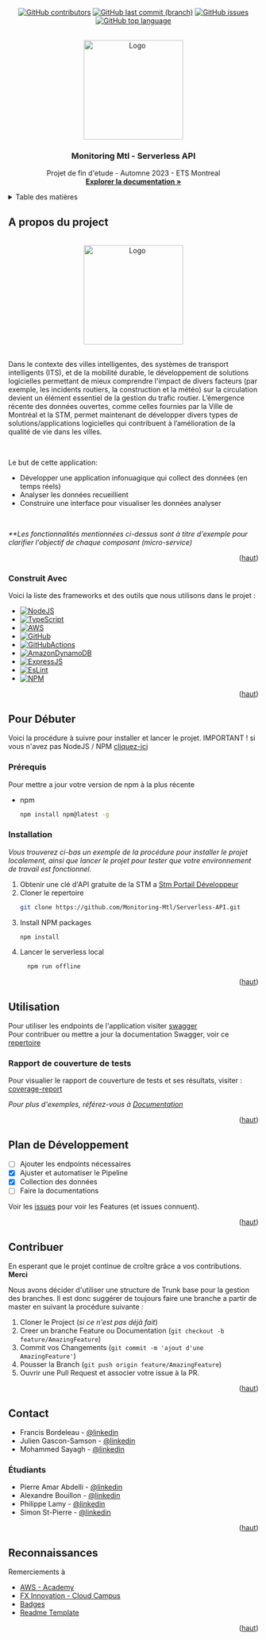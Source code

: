 <!-- Improved compatibility of haut link: See: https://github.com/othneildrew/Best-README-Template/pull/73 -->
<a name="readme-top"></a>
<!--
*** Thanks for checking out the Best-README-Template. If you have a suggestion
*** that would make this better, please fork the repo and create a pull request
*** or simply open an issue with the tag "enhancement".
*** Don't forget to give the project a star!
*** Thanks again! Now go create something AMAZING! :D
-->



<!-- SHIELDS PROJET -->
<!--
*** I'm using markdown "reference style" links for readability.
*** Reference links are enclosed in brackets [ ] instead of parentheses ( ).
*** See the bottom of this document for the declaration of the reference variables
*** for contributors-url, forks-url, etc. This is an optional, concise syntax you may use.
*** https://www.markdownguide.org/basic-syntax/#reference-style-links
-->

<div align="center">

  <a href="">![GitHub contributors](https://img.shields.io/github/contributors/Monitoring-Mtl/Serverless-API?color=green)</a>
  <a href="">![GitHub last commit (branch)](https://img.shields.io/github/last-commit/Monitoring-Mtl/Serverless-Api/master)</a>
  <a href="">![GitHub issues](https://img.shields.io/github/issues/Monitoring-Mtl/Serverless-API)</a>
  <a href="">![GitHub top language](https://img.shields.io/github/languages/top/Monitoring-Mtl/Serverless-Api)</a>

</div>
<!-- [![MIT License][license-shield]][license-url]
[![LinkedIn][linkedin-shield]][linkedin-url] -->




<!-- LOGO ETS -->
<br />
<div align="center">
  <a href="https://www.etsmtl.ca/">
    <img src="https://www.etsmtl.ca/getmedia/a38cc621-8248-453b-a24e-ff22bd68ada5/Logo_ETS_SansTypo_FR" alt="Logo" width="200" height="200">
  </a>

  <h3 align="center">Monitoring Mtl - Serverless API</h3>

  <p align="center">
    Projet de fin d'etude - Automne 2023 - ETS Montreal
    <br />
    <a href="https://github.com/Monitoring-Mtl/Serverless-API/wiki"><strong>Explorer la documentation »</strong></a>
  </p>
</div>



<!-- TABLE DES MATIÈRES -->
<details>
  <summary>Table des matières</summary>
  <ol>
    <li>
      <a href="#a-propos-du-projet">A propos du projet</a>
      <ul>
        <li><a href="#construit-avec">Construit avec</a></li>
      </ul>
    </li>
    <li>
      <a href="#pour-débuter">Pour débuter</a>
      <ul>
        <li><a href="#prérequis">Prérequis</a></li>
        <li><a href="#installation">Installation</a></li>
      </ul>
    </li>
    <li><a href="#utilisation">Utilisations</a></li>
      <ul>
        <li><a href="#rapport-de-couverture-de-tests">Rapport de couverture de tests</a></li>
      </ul>
    <li><a href="#plan-de-développement">Plan de développement</a></li>
    <li><a href="#contribuer">Contribuer</a></li>
    <li><a href="#contact">Contact</a></li>
    <li><a href="#reconnaissances">Reconnaissances</a></li>
  </ol>
</details>



<!-- A PROPOS DU PROJET -->
## A propos du project
</br>
<div align="center">
  <a href="https://www.etsmtl.ca/">
    <img src="https://github.com/Monitoring-Mtl/Serverless-API/assets/113111772/f4646e57-50f7-4394-a698-2e81f886870e" alt="Logo" width="200" height="200">
  </a>
</div>
</br>

Dans le contexte des villes intelligentes, des systèmes de transport intelligents (ITS), et de la mobilité
durable, le développement de solutions logicielles permettant de mieux comprendre l'impact de divers
facteurs (par exemple, les incidents routiers, la construction et la météo) sur la circulation devient un
élément essentiel de la gestion du trafic routier. L’émergence récente des données ouvertes, comme
celles fournies par la Ville de Montréal et la STM, permet maintenant de développer divers types de
solutions/applications logicielles qui contribuent à l’amélioration de la qualité de vie dans les villes.

</br>

Le but de cette application:
* Développer une application infonuagique qui collect des données (en temps réels)
* Analyser les données recueillient
* Construire une interface pour visualiser les données analyser

</br>

  _**Les fonctionnalités mentionnées ci-dessus sont à titre d'exemple pour clarifier l'objectif de chaque
composant (micro-service)_

<p align="right">(<a href="#readme-top">haut</a>)</p>

### Construit Avec

Voici la liste des frameworks et des outils que nous utilisons dans le projet : 

* [![NodeJS][NodeJS]][NodeJS-url]
* [![TypeScript][TypeScript]][TypeScript-url]
* [![AWS][AWS]][AWS-url]
* [![GitHub][GitHub]][GitHub-url]
* [![GitHubActions][GitHubActions]][GitHubActions-url]
* [![AmazonDynamoDB][AmazonDynamoDB]][AmazonDynamoDB-url]
* [![ExpressJS][Express.js]][Express.js-url]
* [![EsLint][ESLint]][ESLint-url]
* [![NPM][NPM]][NPM-url]

<p align="right">(<a href="#readme-top">haut</a>)</p>



<!-- POUR DÉBUTER -->
## Pour Débuter

Voici la procédure à suivre pour installer et lancer le projet. IMPORTANT ! si vous n'avez pas NodeJS / NPM [cliquez-ici](https://nodejs.org/en)

### Prérequis

Pour mettre a jour votre version de npm à la plus récente
* npm
  ```sh
  npm install npm@latest -g
  ```

### Installation

_Vous trouverez ci-bas un exemple de la procédure pour installer le projet localement, ainsi que lancer le projet pour tester que votre environnement de travail est fonctionnel._

1. Obtenir une clé d'API gratuite de la STM a [Stm Portail Développeur](https://portail.developpeurs.stm.info/apihub/?_gl=1*15e9526*_ga*MTUwNTUwMzAzMi4xNjk1MDU5MDA1*_ga_37MDMXFX83*MTY5NjM0NDc3MC4xMi4wLjE2OTYzNDQ3NzAuNjAuMC4w#/login)
2. Cloner le repertoire
   ```sh
   git clone https://github.com/Monitoring-Mtl/Serverless-API.git
   ```
3. Install NPM packages
   ```sh
   npm install
   ```
4. Lancer le serverless local
   ```sh
     npm run offline
   ```

<p align="right">(<a href="#readme-top">haut</a>)</p>



<!-- EXAMPLES D'UTILISATION -->
## Utilisation

Pour utiliser les endpoints de l'application visiter [swagger](https://monitoring-mtl.github.io/Swagger-github-pages/) </br>
Pour contribuer ou mettre a jour la documentation Swagger, voir ce [repertoire](https://github.com/Monitoring-Mtl/Swagger-github-pages)

### Rapport de couverture de tests
Pour visualier le rapport de couverture de tests et ses résultats, visiter : [coverage-report](https://monitoring-mtl.github.io/Serverless-API/)

_Pour plus d'exemples, référez-vous à [Documentation](https://github.com/Monitoring-Mtl/Serverless-API/wiki)_
<p align="right">(<a href="#readme-top">haut</a>)</p>



<!-- PLAN -->
## Plan de Développement

- [ ] Ajouter les endpoints nécessaires
- [x] Ajuster et automatiser le Pipeline
- [x] Collection des données
- [ ] Faire la documentations

Voir les [issues](https://github.com/Monitoring-Mtl/Serverless-API/issues) pour voir les Features (et issues connuent).

<p align="right">(<a href="#readme-top">haut</a>)</p>



<!-- CONTRIBUER -->
## Contribuer

En esperant que le projet continue de croître grâce a vos contributions. **Merci**

Nous avons décider d'utiliser une structure de Trunk base pour la gestion des branches. Il est donc suggérer de toujours faire une branche a partir de master en suivant la procédure suivante :

1. Cloner le Project (_si ce n'est pas déjà fait_)
2. Creer un branche Feature ou Documentation (`git checkout -b feature/AmazingFeature`)
3. Commit vos Changements (`git commit -m 'ajout d'une AmazingFeature'`)
4. Pousser la Branch (`git push origin feature/AmazingFeature`)
5. Ouvrir une Pull Request et associer votre issue à la PR.

<p align="right">(<a href="#readme-top">haut</a>)</p>

<!-- CONTACT -->
## Contact

- Francis Bordeleau - [@linkedin](https://www.linkedin.com/in/francis-bordeleau-b2aa273/)
- Julien Gascon-Samson - [@linkedin](https://www.linkedin.com/in/julien-gascon-samson-4585b11a/)
- Mohammed Sayagh - [@linkedin](https://www.linkedin.com/in/mohammed-sayagh-24bab978/)

### Étudiants

- Pierre Amar Abdelli - [@linkedin](https://www.linkedin.com/in/pabdelli/)
- Alexandre Bouillon - [@linkedin](https://www.linkedin.com/in/alexandre-bouillon-4b67ba128/)
- Philippe Lamy - [@linkedin](https://www.linkedin.com/in/philippe-lamy-86717a276/)
- Simon St-Pierre - [@linkedin](https://www.linkedin.com/in/simon-st-pierre-9a2a7b19b/)

<p align="right">(<a href="#readme-top">haut</a>)</p>



<!-- RECONNAISSANCES -->
## Reconnaissances

Remerciements à 

  * [AWS - Academy](https://aws.amazon.com/)
  * [FX Innovation - Cloud Campus](https://www.fxinnovation.com/cloud-campus/)
  * [Badges](https://github.com/Ileriayo/markdown-badges#markdown-badges)
  * [Readme Template](https://github.com/othneildrew/Best-README-Template)

<p align="right">(<a href="#readme-top">haut</a>)</p>

<!-- A RAJOUTER DANS LE DOCUMENT

Données Ouverte iBUS - App
API Key : l7cb798b78334c48b2b6e4bd9513a221e9

#Decision Relative a GitHub // Pas dans readme

Expliquer pourquoi nous avons choisis le trunk-based development.

#Structure des branches // Faire wiki 

Les branches doivent etre nommber avec le numero de issue generer dans le kanban. Doive etre associer a un pull request documenter. -->


<!-- MARKDOWN LINKS & IMAGES -->
<!-- https://www.markdownguide.org/basic-syntax/#reference-style-links -->
[contributors-shield]: https://img.shields.io/github/contributors/othneildrew/Best-README-Template.svg?style=for-the-badge
[contributors-url]: https://github.com/Monitoring-Mtl/Serverless-API/graphs/contributors
[forks-shield]: https://img.shields.io/github/forks/othneildrew/Best-README-Template.svg?style=for-the-badge
[forks-url]: https://github.com/othneildrew/Best-README-Template/network/members
[stars-shield]: https://img.shields.io/github/stars/othneildrew/Best-README-Template.svg?style=for-the-badge
[stars-url]: https://github.com/othneildrew/Best-README-Template/stargazers
[issues-shield]: https://img.shields.io/github/issues/othneildrew/Best-README-Template.svg?style=for-the-badge
[issues-url]: https://github.com/othneildrew/Best-README-Template/issues
[license-shield]: https://img.shields.io/github/license/othneildrew/Best-README-Template.svg?style=for-the-badge
[license-url]: https://github.com/othneildrew/Best-README-Template/blob/master/LICENSE.txt
[linkedin-shield]: https://img.shields.io/badge/-LinkedIn-black.svg?style=for-the-badge&logo=linkedin&colorB=555
[linkedin-url]: https://linkedin.com/in/othneildrew
[product-screenshot]: images/screenshot.png
[NodeJS]: https://img.shields.io/badge/node.js-6DA55F?style=for-the-badge&logo=node.js&logoColor=white
[NodeJS-url]: https://nodejs.org/en
[TypeScript]: https://img.shields.io/badge/typescript-%23007ACC.svg?style=for-the-badge&logo=typescript&logoColor=white
[TypeScript-url]: https://www.typescriptlang.org/
[AWS]: https://img.shields.io/badge/AWS-%23FF9900.svg?style=for-the-badge&logo=amazon-aws&logoColor=white
[AWS-url]: https://aws.amazon.com/
[GitHub]: https://img.shields.io/badge/github-%23121011.svg?style=for-the-badge&logo=github&logoColor=white
[GitHub-url]: https://www.github.com
[GitHubActions]: https://img.shields.io/badge/github%20actions-%232671E5.svg?style=for-the-badge&logo=githubactions&logoColor=white
[GitHubActions-url]: https://github.com/features/actions
[AmazonDynamoDB]: https://img.shields.io/badge/Amazon%20DynamoDB-4053D6?style=for-the-badge&logo=Amazon%20DynamoDB&logoColor=white
[AmazonDynamoDB-url]: https://aws.amazon.com/dynamodb/
[Express.js]: https://img.shields.io/badge/express.js-%23404d59.svg?style=for-the-badge&logo=express&logoColor=%2361DAFB
[Express.js-url]: https://expressjs.com/
[ESLint]: https://img.shields.io/badge/ESLint-4B3263?style=for-the-badge&logo=eslint&logoColor=white
[ESLint-url]: https://eslint.org/
[NPM]: https://img.shields.io/badge/NPM-%23CB3837.svg?style=for-the-badge&logo=npm&logoColor=white
[NPM-url]: https://www.npmjs.com/

